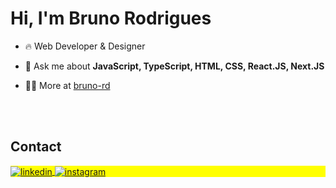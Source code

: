 <!-- <img align="right" height="590em" src="https://raw.githubusercontent.com/gist/maykbrito/618ef18e3bbb7cdfd200f3a4fc1aabc6/raw/201d47c76006c99fe0dc55ea92e76bdca5537f08/githubcard.svg"/>
 <h1 align="left">Hi <img src="https://raw.githubusercontent.com/kaueMarques/kaueMarques/master/hi.gif" height="30px">, I'm Bruno Rodrigues</h1> -->
<h1 align="left">Hi, I'm Bruno Rodrigues</h1>

- 🔥 Web Developer & Designer

- 💬 Ask me about **JavaScript, TypeScript, HTML, CSS, React.JS, Next.JS**

- 👨‍💻 More at [bruno-rd](https://www.linkedin.com/in/bruno-rd/)



<br><br>

## Contact

<p align="left" style="background:yellow">

<a href="https://linkedin.com/in/bruno-rd" target="_blank">
  <img align="center" src="https://img.shields.io/badge/LinkedIn-0077B5?style=for-the-badge&logo=linkedin&logoColor=white" alt="linkedin"/>
</a>
<a href="https://www.instagram.com/bruno.rodrigues.d/" target="_blank">
 <img align="center" src="https://img.shields.io/badge/Instagram-E4405F?style=for-the-badge&logo=instagram&logoColor=white" alt="instagram"/>
</a>
</p>

